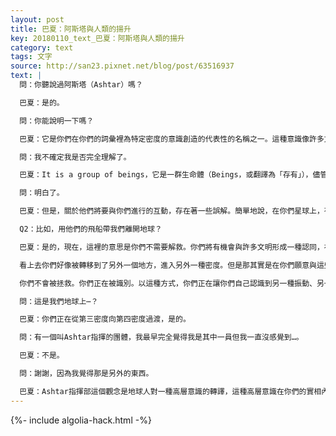 ```yaml
---
layout: post
title: 巴夏：阿斯塔與人類的揚升
key: 20180110_text_巴夏：阿斯塔與人類的揚升
category: text
tags: 文字
source: http://san23.pixnet.net/blog/post/63516937
text: |
  問：你聽說過阿斯塔（Ashtar）嗎？

  巴夏：是的。

  問：你能說明一下嗎？

  巴夏：它是你們在你們的詞彙裡為特定密度的意識創造的代表性的名稱之一。這種意識像許多文明一樣，與你們的文明相連，協助你們從第三密度向第四密度轉換。

  問：我不確定我是否完全理解了。

  巴夏：It is a group of beings，它是一群生命體（Beings，或翻譯為「存有」），儘管這樣說並不準確，這是一群在精神上與你們的文明接觸的生命體，以協助你們從目前你們所處的意識轉換到更高的意識，正如我們和許多其他文明正在做的一樣。

  問：明白了。

  巴夏：但是，關於他們將要與你們進行的互動，存在著一些誤解。簡單地說，在你們星球上，有很多人把他們看作是將會對你們負責的人，把他們看成是救世主，但是他們不是。

  Q2：比如，用他們的飛船帶我們離開地球？

  巴夏：是的，現在，這裡的意思是你們不需要解救。你們將有機會與許多文明形成一種認同，在一定意義上，這種認同讓你們能夠體驗「平行的」地球，也就是你們會創造一種第四密度狀態，在其中，似乎某些事情並不會物理性地影響到你們。

  看上去你們好像被轉移到了另外一個地方，進入另外一種密度。但是那其實是在你們願意與這些文明的振動頻率相匹配的情況下，你們自己做出的轉移。這樣看來，你們其實並不是真的轉移到另一個星球上；在一定意義上，它只是象徵性的說法，是你們這樣象徵它的，因為你們的頭腦只能以象徵性的、物理的方式解釋這種觀念。

  你們不會被拯救。你們正在被識別。以這種方式，你們正在讓你們自己認識到另一種振動、另一種實相、另一種可能的存在的含義，並且你們正在認同它。通過與它保持同步和協調一致，在一定意義上，你們將會發現你們已經存在於第四密度的狀態中了，你們已經離開第三密度的世界，進入第四密度的狀態了。

  問：這是我們地球上⋯？

  巴夏：你們正在從第三密度向第四密度過渡，是的。

  問：有一個叫Ashtar指揮的團體，我最早完全覺得我是其中一員但我一直沒感覺到…。

  巴夏：不是。

  問：謝謝，因為我覺得那是另外的東西。

  巴夏：Ashtar指揮部這個觀念是地球人對一種高層意識的轉譯，這種高層意識在你們的實相內被顯化轉譯為一個地外文明但其實不是。
---
```


{%- include algolia-hack.html -%}
